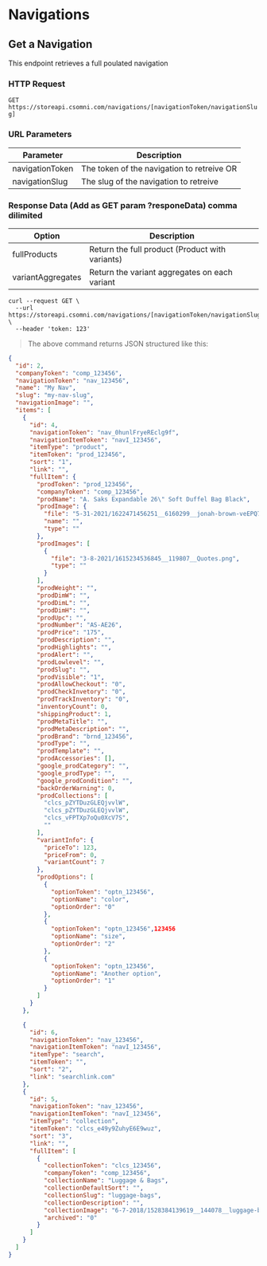 # Navigations

## Get a Navigation

This endpoint retrieves a full poulated navigation

### HTTP Request

`GET https://storeapi.csomni.com/navigations/[navigationToken/navigationSlug]`

### URL Parameters

| Parameter       | Description                                |
| --------------- | ------------------------------------------ |
| navigationToken | The token of the navigation to retreive OR |
| navigationSlug  | The slug of the navigation to retreive     |

### Response Data (Add as GET param ?responeData) comma dilimited

| Option            | Description                                     |
| ----------------- | ----------------------------------------------- |
| fullProducts      | Return the full product (Product with variants) |
| variantAggregates | Return the variant aggregates on each variant   |

```shell
curl --request GET \
  --url https://storeapi.csomni.com/navigations/[navigationToken/navigationSlug] \
  --header 'token: 123'
```

> The above command returns JSON structured like this:

```json
{
  "id": 2,
  "companyToken": "comp_123456",
  "navigationToken": "nav_123456",
  "name": "My Nav",
  "slug": "my-nav-slug",
  "navigationImage": "",
  "items": [
    {
      "id": 4,
      "navigationToken": "nav_0hunlFryeREclg9f",
      "navigationItemToken": "navI_123456",
      "itemType": "product",
      "itemToken": "prod_123456",
      "sort": "1",
      "link": "",
      "fullItem": {
        "prodToken": "prod_123456",
        "companyToken": "comp_123456",
        "prodName": "A. Saks Expandable 26\" Soft Duffel Bag Black",
        "prodImage": {
          "file": "5-31-2021/1622471456251__6160299__jonah-brown-veEPQ7aOx8w-unsplash.jpg",
          "name": "",
          "type": ""
        },
        "prodImages": [
          {
            "file": "3-8-2021/1615234536845__119807__Quotes.png",
            "type": ""
          }
        ],
        "prodWeight": "",
        "prodDimW": "",
        "prodDimL": "",
        "prodDimH": "",
        "prodUpc": "",
        "prodNumber": "AS-AE26",
        "prodPrice": "175",
        "prodDescription": "",
        "prodHighlights": "",
        "prodAlert": "",
        "prodLowlevel": "",
        "prodSlug": "",
        "prodVisible": "1",
        "prodAllowCheckout": "0",
        "prodCheckInvetory": "0",
        "prodTrackInventory": "0",
        "inventoryCount": 0,
        "shippingProduct": 1,
        "prodMetaTitle": "",
        "prodMetaDescription": "",
        "prodBrand": "brnd_123456",
        "prodType": "",
        "prodTemplate": "",
        "prodAccessories": [],
        "google_prodCategory": "",
        "google_prodType": "",
        "google_prodCondition": "",
        "backOrderWarning": 0,
        "prodCollections": [
          "clcs_pZYTDuzGLEQjvvlW",
          "clcs_pZYTDuzGLEQjvvlW",
          "clcs_vFPTXp7oQu0XcV7S",
          ""
        ],
        "variantInfo": {
          "priceTo": 123,
          "priceFrom": 0,
          "variantCount": 7
        },
        "prodOptions": [
          {
            "optionToken": "optn_123456",
            "optionName": "color",
            "optionOrder": "0"
          },
          {
            "optionToken": "optn_123456",123456
            "optionName": "size",
            "optionOrder": "2"
          },
          {
            "optionToken": "optn_123456",
            "optionName": "Another option",
            "optionOrder": "1"
          }
        ]
      }
    },

    {
      "id": 6,
      "navigationToken": "nav_123456",
      "navigationItemToken": "navI_123456",
      "itemType": "search",
      "itemToken": "",
      "sort": "2",
      "link": "searchlink.com"
    },
    {
      "id": 5,
      "navigationToken": "nav_123456",
      "navigationItemToken": "navI_123456",
      "itemType": "collection",
      "itemToken": "clcs_e49y9ZuhyE6E9wuz",
      "sort": "3",
      "link": "",
      "fullItem": [
        {
          "collectionToken": "clcs_123456",
          "companyToken": "comp_123456",
          "collectionName": "Luggage & Bags",
          "collectionDefaultSort": "",
          "collectionSlug": "luggage-bags",
          "collectionDescription": "",
          "collectionImage": "6-7-2018/1528384139619__144078__luggage-bags.jpg",
          "archived": "0"
        }
      ]
    }
  ]
}
```
